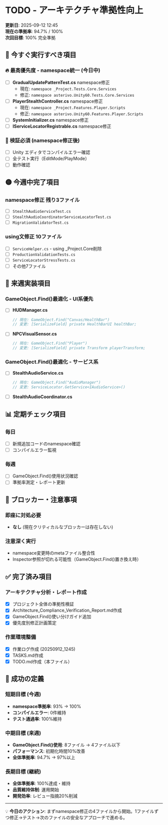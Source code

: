 ﻿# TODO - アーキテクチャ準拠性向上 

**更新日**: 2025-09-12 12:45  
**現在の準拠率**: 94.7% / 100%  
**次回目標**: 100% 完全準拠  

## 🎯 今すぐ実行すべき項目

### 🔥 最高優先度 - namespace統一 (今日中)
- [ ] **GradualUpdatePatternTest.cs** namespace修正
  - 現在: `namespace _Project.Tests.Core.Services`
  - 修正: `namespace asterivo.Unity60.Tests.Core.Services`
- [ ] **PlayerStealthController.cs** namespace修正
  - 現在: `namespace _Project.Features.Player.Scripts` 
  - 修正: `namespace asterivo.Unity60.Features.Player.Scripts`
- [ ] **SystemInitializer.cs** namespace修正
- [ ] **IServiceLocatorRegistrable.cs** namespace修正

### 📝 検証必須 (namespace修正後)
- [ ] Unity エディタでコンパイルエラー確認
- [ ] 全テスト実行（EditMode/PlayMode）
- [ ] 動作確認

## 🟡 今週中完了項目

### namespace修正 残り3ファイル
- [ ] `StealthAudioServiceTest.cs`
- [ ] `StealthAudioCoordinatorServiceLocatorTest.cs`  
- [ ] `MigrationValidatorTest.cs`

### using文修正 10ファイル
- [ ] `ServiceHelper.cs` - using _Project.Core削除
- [ ] `ProductionValidationTests.cs`
- [ ] `ServiceLocatorStressTests.cs`
- [ ] その他7ファイル

## 🔧 来週実装項目

### GameObject.Find()最適化 - UI系優先
- [ ] **HUDManager.cs**
  ```csharp
  // 現在: GameObject.Find("Canvas/HealthBar")  
  // 変更: [SerializeField] private HealthBarUI healthBar;
  ```
- [ ] **NPCVisualSensor.cs**  
  ```csharp
  // 現在: GameObject.Find("Player")
  // 変更: [SerializeField] private Transform playerTransform;
  ```

### GameObject.Find()最適化 - サービス系
- [ ] **StealthAudioService.cs**
  ```csharp
  // 現在: GameObject.Find("AudioManager")
  // 変更: ServiceLocator.GetService<IAudioService>()
  ```
- [ ] **StealthAudioCoordinator.cs**

## 📊 定期チェック項目

### 毎日
- [ ] 新規追加コードのnamespace確認
- [ ] コンパイルエラー監視

### 毎週  
- [ ] GameObject.Find()使用状況確認
- [ ] 準拠率測定・レポート更新

## 🚨 ブロッカー・注意事項

### 即座に対処必要
- **なし** (現在クリティカルなブロッカーは存在しない)

### 注意深く実行
- namespace変更時のmetaファイル整合性
- Inspector参照が切れる可能性（GameObject.Find()置き換え時）

## ✅ 完了済み項目

### アーキテクチャ分析・レポート作成
- [x] プロジェクト全体の準拠性検証
- [x] Architecture_Compliance_Verification_Report.md作成  
- [x] GameObject.Find()使い分けガイド追加
- [x] 優先度別修正計画策定

### 作業環境整備
- [x] 作業ログ作成 (20250912_1245)
- [x] TASKS.md作成
- [x] TODO.md作成（本ファイル）

## 🎯 成功の定義

### 短期目標 (今週)
- **namespace準拠率**: 93% → 100%
- **コンパイルエラー**: 0件維持
- **テスト通過率**: 100%維持

### 中期目標 (来週)  
- **GameObject.Find()使用**: 8ファイル → 4ファイル以下
- **パフォーマンス**: 初期化時間10%改善
- **全体準拠率**: 94.7% → 97%以上

### 長期目標 (継続)
- **全体準拠率**: 100%達成・維持
- **品質維持体制**: 運用開始
- **開発効率**: レビュー指摘20%削減

---

💡 **今日のアクション**: まずnamespace修正の4ファイルから開始。1ファイルずつ修正→テスト→次のファイルの安全なアプローチで進める。
